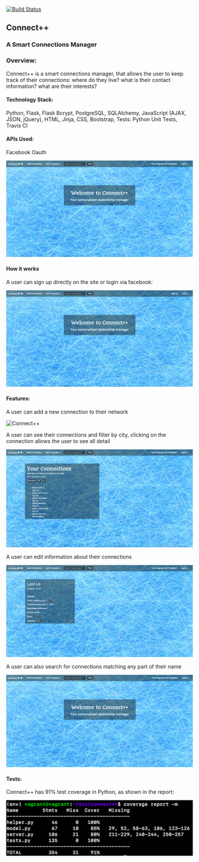 [![Build Status](https://travis-ci.org/franziskagoltz/connect_plusplus.svg?branch=master)](https://travis-ci.org/franziskagoltz/connect_plusplus)

<h2>Connect++</h2>
<h3>A Smart Connections Manager</h3>

<h3>Overview:</h3>
Connect++ is a smart connections manager, that allows the user to keep track of their connections: where do they live? what is their contact information? what are their interests?


<h4>Technology Stack:</h4>

Python, Flask, Flask Bcrypt, PostgreSQL, SQLAlchemy, JavaScript (AJAX, JSON, jQuery), HTML, Jinja, CSS, Bootstrap, 
Tests: Python Unit Tests, Travis CI


<h4>APIs Used:</h4>

Facebook Oauth


![Connect++](/static/imgs/readme-imgs/connect++-home.png)


<h4>How it works</h4>

A user can sign up directly on the site or login via facebook:

![Connect++](/static/imgs/readme-imgs/login.gif)

<h4>Features:</h4>

A user can add a new connection to their network

![Connect++](/static/imgs/readme-imgs/add-connection.gif)


A user can see their connections and filter by city, clicking on the connection
allows the user to see all detail 

![Connect++](/static/imgs/readme-imgs/view-filter.gif)


A user can edit information about their connections

![Connect++](/static/imgs/readme-imgs/edit.gif)


A user can also search for connections matching any part of their name

![Connect++](/static/imgs/readme-imgs/search.gif)

<h4>Tests:</h4>

Connect++ has 91% test coverage in Python, as shown in the report:

![Tests++](/static/imgs/readme-imgs/coverage.png)

